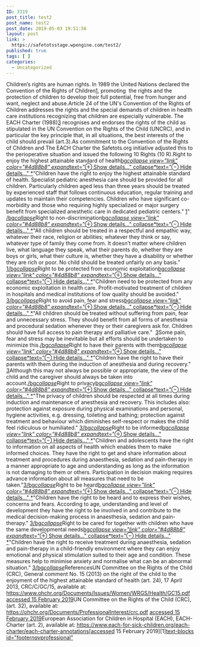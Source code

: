 ```yaml
---
ID: 3319
post_title: test2
post_name: test2
post_date: 2019-05-03 19:51:56
layout: post
link: >
  https://safetotsstage.wpengine.com/test2/
published: true
tags: [ ]
categories:
  - Uncategorized
---
```

<!-- wp:paragraph -->

Children’s rights are human rights. In 1989 the United Nations declared the Convention of the Rights of Children[1][1], promoting  the rights and the protection of children to develop their full potential, free from hunger and want, neglect and abuse.Article 24 of the UN's Convention of the Rights of Children addresses the rights and the special demands of children in health care institutions recognizing that children are especially vulnerable. The EACH Charter (1988)[3][1] recognises and endorses the rights of the child as stipulated in the UN Convention on the Rights of the Child (UNCRC), and in particular the key principle that, in all situations, the best interests of the child should prevail (art.3).As commitment to the Convention of the Rights of Children and The EACH Charter the Safetots.org initiative adjusted this to the perioperative situation and issued the following 10 Rights (10 R).Right to enjoy the highest attainable standard of health[bg*collapse view="link" color="#4d88b8" expand*text="⊕ Show details…" collapse*text="⊖ Hide details…" *][1]“Children have the right to enjoy the highest attainable standard of health. Specialist pediatric anesthesia care should be provided for all children. Particularly children aged less than three years should be treated by experienced staff that follows continuous education, regular training and updates to maintain their competencies. Children who have significant co-morbidity and those who requiring highly specialized or major surgery benefit from specialized anesthetic care in dedicated pediatric centers.” [1][1]" [/bg*collapse*][1]Right to non-discrimination[bg*collapse view="link" color="#4d88b8" expand*text="⊕ Show details…" collapse*text="⊖ Hide details…" *][1]"All children should be treated in a respectful and empathic way, whatever their race, religion or abilities; whatever they think or say, whatever type of family they come from. It doesn’t matter where children live, what language they speak, what their parents do, whether they are boys or girls, what their culture is, whether they have a disability or whether they are rich or poor. No child should be treated unfairly on any basis." [1][1][/bg*collapse*][1]Right to be protected from economic exploitation[bg*collapse view="link" color="#4d88b8" expand*text="⊕ Show details…" collapse*text="⊖ Hide details…" *][1]"Children need to be protected from any economic exploitation in health care. Profit-motivated treatment of children in hospitals and medical institutions of low quality should be avoided." [3][1][/bg*collapse*][1]Right to avoid pain, fear and stress[bg*collapse view="link" color="#4d88b8" expand*text="⊕ Show details…" collapse*text="⊖ Hide details…" *][1]"All children should be treated without suffering from pain, fear and unnecessary stress. They should benefit from all forms of anesthesia and procedural sedation whenever they or their caregivers ask for. Children should have full access to pain therapy and palliative care."  [3][1]Some pain, fear and stress may be inevitable but all efforts should be undertaken to minimize this.[/bg*collapse*][1]Right to have their parents with them[bg*collapse view="link" color="#4d88b8" expand*text="⊕ Show details…" collapse*text="⊖ Hide details…" *][1]"Children have the right to have their parents with them during the induction of anesthesia and during recovery." [3][1]Although this may not always be possible or appropriate, the view of the child and the caregiver should always be taken into account.[/bg*collapse*][1]Right to privacy[bg*collapse view="link" color="#4d88b8" expand*text="⊕ Show details…" collapse*text="⊖ Hide details…" *][1]"The privacy of children should be respected at all times during induction and maintenance of anesthesia and recovery. This includes also: protection against exposure during physical examinations and personal, hygiene activities, e.g. dressing, toileting and bathing; protection against treatment and behaviour which diminishes self-respect or makes the child feel ridiculous or humiliated." [3][1][/bg*collapse*][1]Right to be informed[bg*collapse view="link" color="#4d88b8" expand*text="⊕ Show details…" collapse*text="⊖ Hide details…" *][1]"Children and adolescents have the right to information on all aspects of health which enables them to make informed choices. They have the right to get and share information about treatment and procedures during anaesthesia, sedation and pain-therapy in a manner appropriate to age and understanding as long as the information is not damaging to them or others. Participation in decision making requires advance information about all measures that need to be taken."[3][1][/bg*collapse*][1]Right to be heard[bg*collapse view="link" color="#4d88b8" expand*text="⊕ Show details…" collapse*text="⊖ Hide details…" *][1]"Children have the right to be heard and to express their wishes, concerns and fears. According to age, understanding and level of development they have the right to be involved in and contribute to the medical decision-making process in anaesthesia, sedation and pain-therapy." [3][1][/bg*collapse*][1]Right to be cared for together with children who have the same developmental needs[bg*collapse view="link" color="#4d88b8" expand*text="⊕ Show details…" collapse*text="⊖ Hide details…" *][1]"Children have the right to receive treatment during anaesthesia, sedation and pain-therapy in a child-friendly environment where they can enjoy emotional and physical stimulation suited to their age and condition. These measures help to minimise anxiety and normalise what can be an abnormal situation." [3][1][/bg*collapse*][1]ReferencesUN Committee on the Rights of the Child (CRC), General comment No. 15 (2013) on the right of the child to the enjoyment of the highest attainable standard of health (art. 24), 17 April 2013, CRC/C/GC/15, available at: https://www.ohchr.org/Documents/Issues/Women/WRGS/Health/GC15.pdf [accessed 15 February 2019][1]UN Committee on the Rights of the Child (CRC), (art. 32), available at: https://ohchr.org/Documents/ProfessionalInterest/crc.pdf [accessed 15 February 2019][1]European Association for Children in Hospital (EACH), EACH-Charter (art. 2), available at: https://www.each-for-sick-children.org/each-charter/each-charter-annotations[accessed 15 February 2019][1][text-blocks id="footer*nav*professional"][1]

<!-- /wp:paragraph -->

 [1]: #